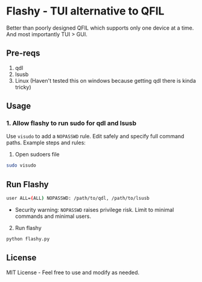 # Flashy - TUI alternative to QFIL

Better than poorly designed QFIL which supports only one device at a time. And most importantly TUI > GUI.

## Pre-reqs
1. qdl
2. lsusb
3. Linux (Haven't tested this on windows because getting qdl there is kinda tricky)

## Usage

### 1. Allow flashy to run sudo for qdl and lsusb
Use `visudo` to add a `NOPASSWD` rule. Edit safely and specify full command paths. Example steps and rules:

1. Open sudoers file

```bash
sudo visudo
```

## Run Flashy
```bash
user ALL=(ALL) NOPASSWD: /path/to/qdl, /path/to/lsusb
```
* Security warning: `NOPASSWD` raises privilege risk. Limit to minimal commands and minimal users.

2. Run flashy


```bash
python flashy.py
```

## License

MIT License - Feel free to use and modify as needed.

